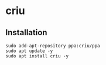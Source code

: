 # criu

## Installation

```
sudo add-apt-repository ppa:criu/ppa
sudo apt update -y
sudo apt install criu -y
```
